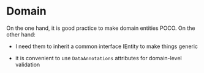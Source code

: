 # Domain

On the one hand, it is good practice to make domain entities POCO. On the other hand:

- I need them to inherit a common interface IEntity to make things generic

- it is convenient to use `DataAnnotations` attributes for domain-level validation